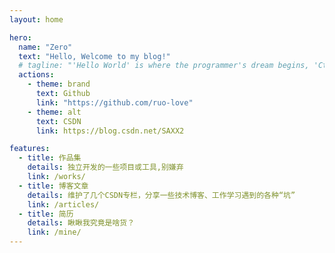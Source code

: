 ```yaml
---
layout: home

hero:
  name: "Zero"
  text: "Hello, Welcome to my blog!"
  # tagline: "'Hello World' is where the programmer's dream begins, 'Ctrl + C, Ctrl + V' is the dream transmission!"
  actions:
    - theme: brand
      text: Github
      link: "https://github.com/ruo-love"
    - theme: alt
      text: CSDN
      link: https://blog.csdn.net/SAXX2

features:
  - title: 作品集
    details: 独立开发的一些项目或工具,别嫌弃
    link: /works/
  - title: 博客文章
    details: 维护了几个CSDN专栏，分享一些技术博客、工作学习遇到的各种“坑”
    link: /articles/
  - title: 简历
    details: 瞅瞅我究竟是啥货？
    link: /mine/
---
```


<script setup>
import { ref, onMounted } from "vue";
import useThreeModel from "./useThreeModel.js";
import { useData } from "vitepress";
const { isDark } = useData();
const { startRenderThreeD } = useThreeModel();
onMounted(()=>{
  const sceneRef=document.getElementById('sceneRef')
  startRenderThreeD(sceneRef, isDark);
})

</script>
